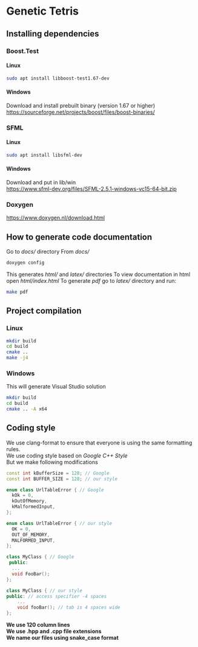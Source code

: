 # Genetic Tetris

## Installing dependencies

### Boost.Test
#### Linux
```sh
sudo apt install libboost-test1.67-dev
```
#### Windows
Download and install prebuilt binary (version 1.67 or higher)
https://sourceforge.net/projects/boost/files/boost-binaries/

### SFML
#### Linux
```sh
sudo apt install libsfml-dev
```
#### Windows
Download and put in lib/win <br>
https://www.sfml-dev.org/files/SFML-2.5.1-windows-vc15-64-bit.zip

### Doxygen
https://www.doxygen.nl/download.html

## How to generate code documentation
Go to *docs/* directory
From *docs/*
```sh
doxygen config
```
This generates *html/* and *latex/* directories
To view documentation in html open *html/index.html*
To generate *pdf* go to *latex/* directory and run:
```sh
make pdf
```

## Project compilation
### Linux
```sh
mkdir build
cd build
cmake ..
make -j4
```

### Windows
This will generate Visual Studio solution
```sh
mkdir build
cd build
cmake .. -A x64
```

## Coding style
We use clang-format to ensure that everyone is using the same formatting rules. <br>
We use coding style based on *Google C++ Style* <br>
But we make following modifications <br>
```c++
const int kBufferSize = 128; // Google
const int BUFFER_SIZE = 128; // our style

enum class UrlTableError { // Google
  kOk = 0,
  kOutOfMemory,
  kMalformedInput,
};

enum class UrlTableError { // our style
  OK = 0,
  OUT_OF_MEMORY,
  MALFORMED_INPUT,
};

class MyClass { // Google
 public:
  ...
  void FooBar();
};

class MyClass { // our style
public: // access specifier -4 spaces
    ...
    void fooBar(); // tab is 4 spaces wide
};
```
**We use 120 column lines** <br>
**We use .hpp and .cpp file extensions** <br>
**We name our files using snake_case format** <br>
